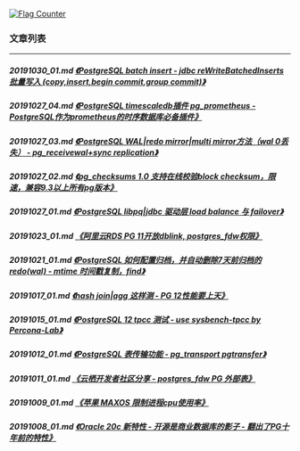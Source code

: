 <a rel="nofollow" href="http://info.flagcounter.com/h9V1"  ><img src="http://s03.flagcounter.com/count/h9V1/bg_FFFFFF/txt_000000/border_CCCCCC/columns_2/maxflags_12/viewers_0/labels_0/pageviews_0/flags_0/"  alt="Flag Counter"  border="0"  ></a>  
  
### 文章列表  
----  
##### 20191030_01.md   [《PostgreSQL batch insert - jdbc reWriteBatchedInserts 批量写入 (copy,insert,begin commit,group commit)》](20191030_01.md)  
##### 20191027_04.md   [《PostgreSQL timescaledb插件 pg_prometheus - PostgreSQL作为prometheus的时序数据库必备插件》](20191027_04.md)  
##### 20191027_03.md   [《PostgreSQL WAL|redo mirror|multi mirror方法（wal 0丢失） - pg_receivewal+sync replication》](20191027_03.md)  
##### 20191027_02.md   [《pg_checksums 1.0 支持在线校验block checksum，限速，兼容9.3以上所有pg版本》](20191027_02.md)  
##### 20191027_01.md   [《PostgreSQL libpq|jdbc 驱动层 load balance 与 failover》](20191027_01.md)  
##### 20191023_01.md   [《阿里云RDS PG 11开放dblink, postgres_fdw权限》](20191023_01.md)  
##### 20191021_01.md   [《PostgreSQL 如何配置归档，并自动删除7天前归档的redo(wal) - mtime 时间戳复制，find》](20191021_01.md)  
##### 20191017_01.md   [《hash join|agg 这样测 - PG 12性能要上天》](20191017_01.md)  
##### 20191015_01.md   [《PostgreSQL 12 tpcc 测试 - use sysbench-tpcc by Percona-Lab》](20191015_01.md)  
##### 20191012_01.md   [《PostgreSQL 表传输功能 - pg_transport pgtransfer》](20191012_01.md)  
##### 20191011_01.md   [《云栖开发者社区分享 - postgres_fdw PG 外部表》](20191011_01.md)  
##### 20191009_01.md   [《苹果 MAXOS 限制进程cpu使用率》](20191009_01.md)  
##### 20191008_01.md   [《Oracle 20c 新特性 - 开源是商业数据库的影子 - 翻出了PG十年前的特性》](20191008_01.md)  
